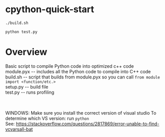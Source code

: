 # cpython-quick-start
```
./build.sh
```
```
python test.py
```

# Overview

Basic script to compile Python code into optimized c++ code
<br/>module.pyx  --  includes all the Python code to compile into C++ code
<br/>build.sh    --  script that builds from module.pyx so you can call `from module import <function/etc.>`
<br/>setup.py    --  build file
<br/>test.py     --  runs profiling


<br/><br/>
WINDOWS:
Make sure you install the correct version of visual studio
To determine which VS version: run `python`
<br/> See: https://stackoverflow.com/questions/2817869/error-unable-to-find-vcvarsall-bat
